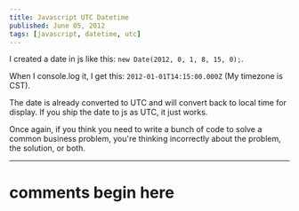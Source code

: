 ```yaml
---
title: Javascript UTC Datetime
published: June 05, 2012
tags: [javascript, datetime, utc]
---
```


I created a date in js like this: `new Date(2012, 0, 1, 8, 15, 0);`.

When I console.log it, I get this: `2012-01-01T14:15:00.000Z` (My timezone is CST).

The date is already converted to UTC and will convert back to local time for display. If you ship the date to js as UTC, it just works.

Once again, if you think you need to write a bunch of code to solve a common business problem, you're thinking incorrectly about the problem, the solution, or both.

---
# comments begin here

